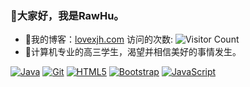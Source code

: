 ### 👋大家好，我是RawHu。
- 👾我的博客：[lovexjh.com](lovexjh.com)  访问的次数: ![Visitor Count](https://profile-counter.glitch.me/RawSong/count.svg)
- 🌱计算机专业的高三学生，渴望并相信美好的事情发生。
<div>
<a href="https://github.com/rawchen"><img src="https://camo.githubusercontent.com/fb02c59254ea1b90a7728fce985a77a022574830e3f9de3ae27c1bb1029acea0/68747470733a2f2f696d672e736869656c64732e696f2f62616467652f4a6176612d6f72616e67653f7374796c653d666c6174266c6f676f3d6a617661" alt="Java" data-canonical-src="https://img.shields.io/badge/Java-orange?style=flat&amp;logo=java" style="max-width: 100%;"></a>
<a href="https://github.com/rawchen"><img src="https://camo.githubusercontent.com/6f55ed18608ce2b3322587f2de18b4f66069781b603aa28b2f351f21ad19cbd3/68747470733a2f2f696d672e736869656c64732e696f2f62616467652f2d4769742d626c61636b3f7374796c653d666c6174266c6f676f3d676974266c696e6b3d68747470733a2f2f6769746875622e636f6d2f7261776368656e" alt="Git" data-canonical-src="https://img.shields.io/badge/-Git-black?style=flat&amp;logo=git&amp;link=https://github.com/rawchen" style="max-width: 100%;"></a>
<a href="https://github.com/rawchen"><img src="https://camo.githubusercontent.com/11ef1841c5e4b33ad2fbb278f29bfd171b5eff7f61f600ec05e5cb821b418277/68747470733a2f2f696d672e736869656c64732e696f2f62616467652f2d48544d4c352d4533344632363f7374796c653d666c6174266c6f676f3d68746d6c35266c6f676f436f6c6f723d7768697465266c696e6b3d68747470733a2f2f6769746875622e636f6d2f7261776368656e" alt="HTML5" data-canonical-src="https://img.shields.io/badge/-HTML5-E34F26?style=flat&amp;logo=html5&amp;logoColor=white&amp;link=https://github.com/rawchen" style="max-width: 100%;"></a>
<a href="https://github.com/rawchen"><img src="https://camo.githubusercontent.com/76d3c5a1cef23d414497fd062d132a391777da4916d51abf5455577edd61614c/68747470733a2f2f696d672e736869656c64732e696f2f62616467652f2d426f6f7473747261702d3536334437433f7374796c653d666c6174266c6f676f3d626f6f747374726170266c696e6b3d68747470733a2f2f6769746875622e636f6d2f7261776368656e" alt="Bootstrap" data-canonical-src="https://img.shields.io/badge/-Bootstrap-563D7C?style=flat&amp;logo=bootstrap&amp;link=https://github.com/rawchen" style="max-width: 100%;"></a>
<a href="https://github.com/rawchen"><img src="https://camo.githubusercontent.com/c01434606be1f2db056c85cef5effb08eb6a7b2c8029a590196338b8f82cec16/68747470733a2f2f696d672e736869656c64732e696f2f62616467652f2d4a6176615363726970742d626c61636b3f7374796c653d666c6174266c6f676f3d6a617661736372697074266c696e6b3d68747470733a2f2f6769746875622e636f6d2f7261776368656e" alt="JavaScript" data-canonical-src="https://img.shields.io/badge/-JavaScript-black?style=flat&amp;logo=javascript&amp;link=https://github.com/rawchen" style="max-width: 100%;"></a>
 </div>
<!--
**RawSong/RawSong** is a ✨ _special_ ✨ repository because its `README.md` (this file) appears on your GitHub profile.

Here are some ideas to get you started:

- 🔭 I’m currently working on ...
- 🌱 I’m currently learning ...
- 👯 I’m looking to collaborate on ...
- 🤔 I’m looking for help with ...
- 💬 Ask me about ...
- 📫 How to reach me: ...
- 😄 Pronouns: ...
- ⚡ Fun fact: ...


-->

![Dusai's GitHub stats](https://github-readme-stats.vercel.app/api?username=RawSong)
<!--START_SECTION:waka-->
<!--END_SECTION:waka-->

